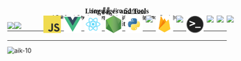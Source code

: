 <p align="center">
  <i>Hey 👋🏽, I'm <a href="https://lentokone.online" targer="_blank">Samuel</a></i>
  <h6 style="margin-top: -14px; font-size: 10px;" align="center">A Full Stack Developer from Finland, currently, I'm a️ Freelancer.</h6>
  <h6 style="margin-top: -34px; font-size: 10px;" align="center">I'm currently learning <a href="https://www.gatsbyjs.com" targer="_blank">GatsbyJS</a>, <a href="https://www.typescriptlang.org" targer="_blank">Typescript</a> and <a href="https:/nodejs.org" targer="_blank">NodeJS</a>.</h6>
  <h6 style="margin-top: -34px; font-size: 10px;" align="center">I'm <strong>18</strong> year old.</h6>
</p>

------------


<h3 align="center" style="margin-top: -42px;">
    <span style="font-family: 'Lucida Console';">Activity</span>
</h3>

<div style="display: flex; margin-top: -32px;">
    <a href="https://github.com/anuraghazra/github-readme-stats">
      <img align="center" src="https://github-readme-stats.vercel.app/api/wakatime?username=Lentokone&hide_border=true&theme=vue&title_color=#FFFFFF" />
    </a>
    <a href="https://github.com/anuraghazra/convoychat">
      <img align="center" src="https://github-readme-stats.vercel.app/api/top-langs/?username=aik-10&layout=full&hide_border=true&theme=vue&title_color=#FFFFFF" />
    </a>
</div>

<h3 align="center" style="margin-top: -52px;">
  <span style="font-family: 'Lucida Console';">Languages and Tools</span>

  <p align="center" style="display: flex;margin: auto;width: 70%;">
    <img style="margin-left: 7px;" height="40" src="https://raw.githubusercontent.com/github/explore/80688e429a7d4ef2fca1e82350fe8e3517d3494d/topics/javascript/javascript.png">
    <img style="margin-left: 7px;" height="40" src="https://raw.githubusercontent.com/github/explore/80688e429a7d4ef2fca1e82350fe8e3517d3494d/topics/vue/vue.png">
    <img style="margin-left: 7px;" height="40" src="https://raw.githubusercontent.com/github/explore/80688e429a7d4ef2fca1e82350fe8e3517d3494d/topics/react/react.png">
    <img style="margin-left: 7px;" height="40" src="https://raw.githubusercontent.com/github/explore/80688e429a7d4ef2fca1e82350fe8e3517d3494d/topics/nodejs/nodejs.png">
    <img style="margin-left: 7px;" height="40" src="https://raw.githubusercontent.com/github/explore/80688e429a7d4ef2fca1e82350fe8e3517d3494d/topics/python/python.png">
    <img style="margin-left: 7px;" height="40" src="https://download.logo.wine/logo/MySQL/MySQL-Logo.wine.png">
    <img style="margin-left: 7px;" height="40" src="https://raw.githubusercontent.com/github/explore/80688e429a7d4ef2fca1e82350fe8e3517d3494d/topics/firebase/firebase.png">
    <img style="margin-left: 7px;" height="40" src="https://git-scm.com/images/logos/downloads/Git-Logo-Black.png">
    <img style="margin-left: 7px;" height="40" src="https://raw.githubusercontent.com/github/explore/80688e429a7d4ef2fca1e82350fe8e3517d3494d/topics/terminal/terminal.png">
    <img style="margin-left: 7px;" height="40" src="https://malcoded.com/static/e5619b75c39bc5034c7c9ef9c8d8c42e/ba299/Typescript.png">
    <img style="margin-left: 7px;" height="40" src="https://cdn.freebiesupply.com/logos/thumbs/2x/visual-studio-code-logo.png">
    <img style="margin-left: 7px;" height="40" src="https://upload.wikimedia.org/wikipedia/commons/thumb/7/7a/C_Sharp_logo.svg/932px-C_Sharp_logo.svg.png">
  </p>
</h3>

------------

<p align="left"><img src="https://komarev.com/ghpvc/?username=AIK-10" alt="aik-10" /></p>
